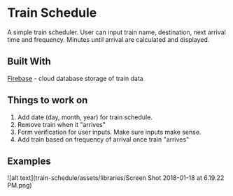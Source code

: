 # Train Schedule

A simple train scheduler. User can input train name, destination, next arrival time and frequency. Minutes until arrival are calculated and displayed.

## Built With

[Firebase](https://firebase.google.com/) - cloud database storage of train data

## Things to work on

1. Add date (day, month, year) for train schedule. 
2. Remove train when it "arrives"
3. Form verification for user inputs. Make sure inputs make sense.
4. Add train based on frequency of arrival once train "arrives"

## Examples

![alt text](train-schedule/assets/libraries/Screen Shot 2018-01-18 at 6.19.22 PM.png)
